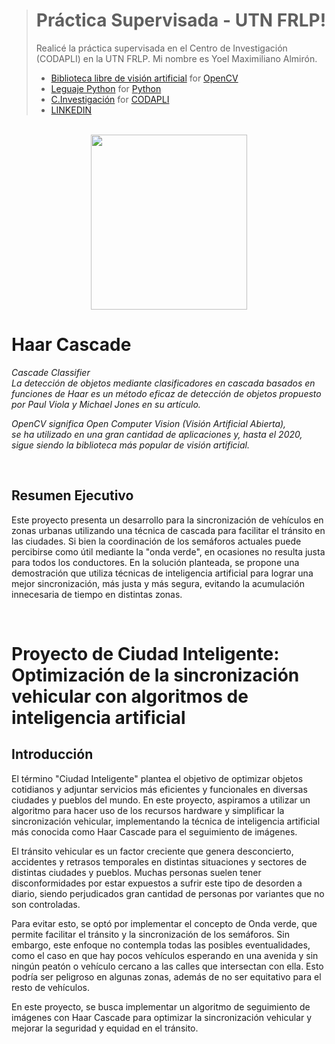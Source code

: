 > # Práctica Supervisada - UTN FRLP!
> Realicé la práctica supervisada en el Centro de Investigación (CODAPLI) en la UTN FRLP. Mi nombre es Yoel Maximiliano Almirón. 
> - [Biblioteca libre de visión artificial](https://opencv.org/) for [OpenCV](https://opencv.org/releases/)
> - [Leguaje Python](https://www.python.org/) for [Python](https://www.python.org/doc/)
> - [C.Investigación](https://www.frlp.utn.edu.ar/) for [CODAPLI](https://codapli.frlp.utn.edu.ar/)
> - [LINKEDIN](https://www.linkedin.com/in/yoel-almiron/)

<br>



<div align="center">
  <img src="https://upload.wikimedia.org/wikipedia/commons/5/53/OpenCV_Logo_with_text.png" width="250" height="280">
</div>

# Haar Cascade

*Cascade Classifier* <br>
*La detección de objetos mediante clasificadores en cascada 
  basados en funciones de Haar es un método eficaz de detección 
  de objetos propuesto por Paul Viola y Michael Jones en su artículo.*

*OpenCV significa Open Computer Vision (Visión Artificial Abierta),* <br>
*se ha utilizado en una gran cantidad de aplicaciones y, hasta el 2020, sigue siendo la biblioteca más popular de visión artificial.*

<br>
  
## Resumen Ejecutivo

Este proyecto presenta un desarrollo para la sincronización de vehículos en zonas urbanas utilizando una técnica de cascada para facilitar el tránsito en las ciudades. Si bien la coordinación de los semáforos actuales puede percibirse como útil mediante la "onda verde", en ocasiones no resulta justa para todos los conductores. En la solución planteada, se propone una demostración que utiliza técnicas de inteligencia artificial para lograr una mejor sincronización, más justa y más segura, evitando la acumulación innecesaria de tiempo en distintas zonas.

  
<br>
  
# Proyecto de Ciudad Inteligente: Optimización de la sincronización vehicular con algoritmos de inteligencia artificial

## Introducción

El término "Ciudad Inteligente" plantea el objetivo de optimizar objetos cotidianos y adjuntar servicios más eficientes y funcionales en diversas ciudades y pueblos del mundo. En este proyecto, aspiramos a utilizar un algoritmo para hacer uso de los recursos hardware y simplificar la sincronización vehicular, implementando la técnica de inteligencia artificial más conocida como Haar Cascade para el seguimiento de imágenes.

El tránsito vehicular es un factor creciente que genera desconcierto, accidentes y retrasos temporales en distintas situaciones y sectores de distintas ciudades y pueblos. Muchas personas suelen tener disconformidades por estar expuestos a sufrir este tipo de desorden a diario, siendo perjudicados gran cantidad de personas por variantes que no son controladas.

Para evitar esto, se optó por implementar el concepto de Onda verde, que permite facilitar el tránsito y la sincronización de los semáforos. Sin embargo, este enfoque no contempla todas las posibles eventualidades, como el caso en que hay pocos vehículos esperando en una avenida y sin ningún peatón o vehículo cercano a las calles que intersectan con ella. Esto podría ser peligroso en algunas zonas, además de no ser equitativo para el resto de vehículos.

En este proyecto, se busca implementar un algoritmo de seguimiento de imágenes con Haar Cascade para optimizar la sincronización vehicular y mejorar la seguridad y equidad en el tránsito.

